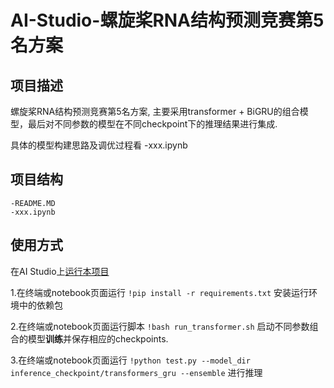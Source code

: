 # AI-Studio-螺旋桨RNA结构预测竞赛第5名方案

## 项目描述
螺旋桨RNA结构预测竞赛第5名方案, 主要采用transformer + BiGRU的组合模型，最后对不同参数的模型在不同checkpoint下的推理结果进行集成. 

具体的模型构建思路及调优过程看 -xxx.ipynb

## 项目结构
```
-README.MD
-xxx.ipynb
```
## 使用方式
在AI Studio上[运行本项目]()

1.在终端或notebook页面运行 `!pip install -r requirements.txt` 安装运行环境中的依赖包

2.在终端或notebook页面运行脚本 `!bash run_transformer.sh` 启动不同参数组合的模型**训练**并保存相应的checkpoints.

3.在终端或notebook页面运行 `!python test.py --model_dir inference_checkpoint/transformers_gru --ensemble` 进行推理
